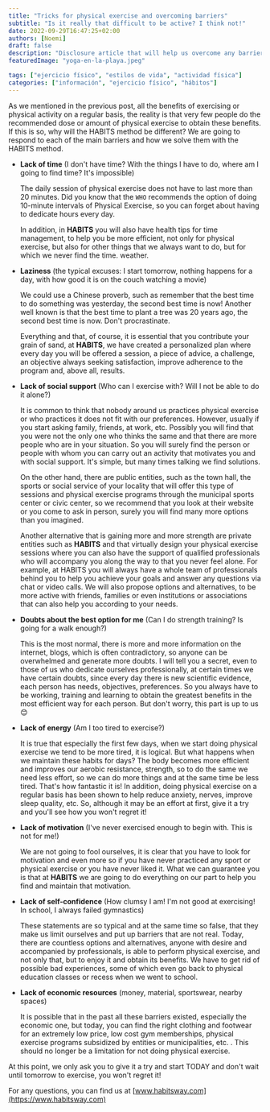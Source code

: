 ```yaml
---
title: "Tricks for physical exercise and overcoming barriers"
subtitle: "Is it really that difficult to be active? I think not!"
date: 2022-09-29T16:47:25+02:00
authors: [Noemi]
draft: false
description: "Disclosure article that will help us overcome any barrier to be more active."
featuredImage: "yoga-en-la-playa.jpeg"

tags: ["ejercicio físico", "estilos de vida", "actividad física"]
categories: ["información", "ejercicio físico", "hábitos"]
---
```


As we mentioned in the previous post, all the benefits of exercising or physical activity on a regular basis, the reality is that very few people do the recommended dose or amount of physical exercise to obtain these benefits.
If this is so, why will the HABITS method be different? We are going to respond to each of the main barriers and how we solve them with the HABITS method.

* **Lack of time** (I don't have time? With the things I have to do, where am I going to find time? It's impossible)

  The daily session of physical exercise does not have to last more than 20 minutes. Did you know that the `WHO` recommends the option of doing 10-minute intervals of Physical Exercise, so you can forget about having to dedicate hours every day.

  In addition, in **HABITS** you will also have health tips for time management, to help you be more efficient, not only for physical exercise, but also for other things that we always want to do, but for which we never find the time. weather.

* **Laziness** (the typical excuses: I start tomorrow, nothing happens for a day, with how good it is on the couch watching a movie)

  We could use a Chinese proverb, such as remember that the best time to do something was yesterday, the second best time is now! Another well known is that the best time to plant a tree was 20 years ago, the second best time is now. Don't procrastinate.

  Everything and that, of course, it is essential that you contribute your grain of sand, at **HABITS**, we have created a personalized plan where every day you will be offered a session, a piece of advice, a challenge, an objective always seeking satisfaction, improve adherence to the program and, above all, results.

* **Lack of social support** (Who can I exercise with? Will I not be able to do it alone?)

  It is common to think that nobody around us practices physical exercise or who practices it does not fit with our preferences. However, usually if you start asking family, friends, at work, etc. Possibly you will find that you were not the only one who thinks the same and that there are more people who are in your situation. So you will surely find the person or people with whom you can carry out an activity that motivates you and with social support. It's simple, but many times talking we find solutions.

  On the other hand, there are public entities, such as the town hall, the sports or social service of your locality that will offer this type of sessions and physical exercise programs through the municipal sports center or civic center, so we recommend that you look at their website or you come to ask in person, surely you will find many more options than you imagined.

  Another alternative that is gaining more and more strength are private entities such as **HABITS** and that virtually design your physical exercise sessions where you can also have the support of qualified professionals who will accompany you along the way to that you never feel alone. For example, at HABITS you will always have a whole team of professionals behind you to help you achieve your goals and answer any questions via chat or video calls. We will also propose options and alternatives, to be more active with friends, families or even institutions or associations that can also help you according to your needs.

* **Doubts about the best option for me** (Can I do strength training? Is going for a walk enough?)

  This is the most normal, there is more and more information on the internet, blogs, which is often contradictory, so anyone can be overwhelmed and generate more doubts. I will tell you a secret, even to those of us who dedicate ourselves professionally, at certain times we have certain doubts, since every day there is new scientific evidence, each person has needs, objectives, preferences. So you always have to be working, training and learning to obtain the greatest benefits in the most efficient way for each person. But don't worry, this part is up to us 😊

* **Lack of energy** (Am I too tired to exercise?)

  It is true that especially the first few days, when we start doing physical exercise we tend to be more tired, it is logical. But what happens when we maintain these habits for days? The body becomes more efficient and improves our aerobic resistance, strength, so to do the same we need less effort, so we can do more things and at the same time be less tired. That's how fantastic it is! In addition, doing physical exercise on a regular basis has been shown to help reduce anxiety, nerves, improve sleep quality, etc. So, although it may be an effort at first, give it a try and you'll see how you won't regret it!

* **Lack of motivation** (I've never exercised enough to begin with. This is not for me!)

  We are not going to fool ourselves, it is clear that you have to look for motivation and even more so if you have never practiced any sport or physical exercise or you have never liked it. What we can guarantee you is that at **HABITS** we are going to do everything on our part to help you find and maintain that motivation.

* **Lack of self-confidence** (How clumsy I am! I'm not good at exercising! In school, I always failed gymnastics)

  These statements are so typical and at the same time so false, that they make us limit ourselves and put up barriers that are not real. Today, there are countless options and alternatives, anyone with desire and accompanied by professionals, is able to perform physical exercise, and not only that, but to enjoy it and obtain its benefits. We have to get rid of possible bad experiences, some of which even go back to physical education classes or recess when we went to school.

* **Lack of economic resources** (money, material, sportswear, nearby spaces)

  It is possible that in the past all these barriers existed, especially the economic one, but today, you can find the right clothing and footwear for an extremely low price, low cost gym memberships, physical exercise programs subsidized by entities or municipalities, etc. . This should no longer be a limitation for not doing physical exercise.



At this point, we only ask you to give it a try and start TODAY and don't wait until tomorrow to exercise, you won't regret it!

For any questions, you can find us at [www.habitsway.com](https://www.habitsway.com)
